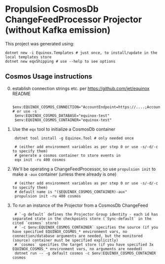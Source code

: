 # Propulsion CosmosDb ChangeFeedProcessor Projector (without Kafka emission)

This project was generated using:

    dotnet new -i Equinox.Templates # just once, to install/update in the local templates store
    dotnet new eqxShipping # use --help to see options

## Cosmos Usage instructions

0. establish connection strings etc. per https://github.com/jet/equinox README

        $env:EQUINOX_COSMOS_CONNECTION="AccountEndpoint=https://....;AccountKey=....=;" # or use -s
        $env:EQUINOX_COSMOS_DATABASE="equinox-test"
        $env:EQUINOX_COSMOS_CONTAINER="equinox-test"

1. Use the `eqx` tool to initialize a CosmosDb container

        dotnet tool install -g Equinox.Tool # only needed once

        # (either add environment variables as per step 0 or use -s/-d/-c to specify them)
        # generate a cosmos container to store events in
        eqx init -ru 400 cosmos

2. We'll be operating a ChangeFeedProcessor, so use `propulsion init` to make a `-aux` container (unless there already is one)

        # (either add environment variables as per step 0 or use -s/-d/-c to specify them)
        # default name is "($EQUINOX_COSMOS_CONTAINER)-aux"
        propulsion init -ru 400 cosmos

3. To run an instance of the Projector from a CosmosDb ChangeFeed

        # `-g default` defines the Projector Group identity - each id has separated state in the checkpoints store (`Sync-default` in the cited `cosmos` store)
        # `-c $env:EQUINOX_COSMOS_CONTAINER` specifies the source (if you have specified EQUINOX_COSMOS_* environment vars, no connection/database arguments are needed, but the monitored (source) container must be specified explicitly)
        # `cosmos` specifies the target store (if you have specified 3x EQUINOX_COSMOS_* environment vars, no arguments are needed)
        dotnet run -- -g default cosmos -c $env:EQUINOX_COSMOS_CONTAINER  cosmos
